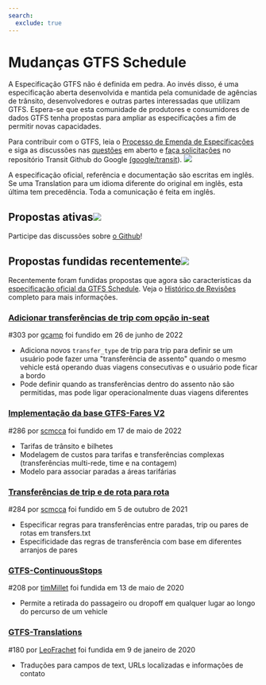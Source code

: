 ```yaml
---
search:
  exclude: true
---
```


# Mudanças GTFS Schedule

<!-- <div class=landing-page>
    <a class=button href=../process>Specification Amendment Process</a><a class=button href=../guiding-principles>Guiding Principles</a><a class=button href=../revision-history>Revision History</a>
</div> -->

A Especificação GTFS não é definida em pedra. Ao invés disso, é uma especificação aberta desenvolvida e mantida pela comunidade de agências de trânsito, desenvolvedores e outras partes interessadas que utilizam GTFS. Espera-se que esta comunidade de produtores e consumidores de dados GTFS tenha propostas para ampliar as especificações a fim de permitir novas capacidades.

Para contribuir com o GTFS, leia o [Processo de Emenda de Especificações](../process) e siga as discussões nas [questões](https://github.com/google/transit/issues) em aberto e [faça solicitações](https://github.com/google/transit/pulls) no repositório Transit Github do Google [(google/transit](https://github.com/google/transit)). ![](../../assets/mark-github.svg)

<div class="admonition note"> <p> A especificação oficial, referência e documentação são escritas em inglês. Se uma Translation para um idioma diferente do original em inglês, esta última tem precedência. Toda a comunicação é feita em inglês.</p> </div>


## Propostas ativas![](../../assets/pr-active.svg)

<!--
Active proposals for new features in <glossary variable="GTFS Schedule"><glossary variable="GTFS">GTFS</glossary> Schedule</glossary>.  -->

Participe das discussões sobre [o Github](https://github.com/google/transit/pulls)!

<!-- <div class="row">
    <div class="active-container">
        <h3 class="title"><a class="no-icon" href="https://github.com/google/transit/pull/303" target="_blank">Add <glossary variable="trip">trip</glossary>-to-<glossary variable="trip">trip</glossary> transfers with in-seat option</a></h3>
        <p class="maintainer">#303 opened on Jan 26, 2022 by <a class="no-icon" href="https://github.com/gcamp" target="_blank">gcamp</a></p>
    </div>
</div>
<div class="row"></div> -->

<!-- <div class="row no-active">
    <div class="no-active-container">
        <h3 class="title">There are currently no active proposals for <glossary variable="GTFS Schedule"><glossary variable="GTFS">GTFS</glossary> Schedule</glossary>.</h3>
        <p class="prompt">Have a proposal? &ensp;➜&ensp; Open a <a href="https://github.com/google/transit/pulls" target="_blank">pull request</a>.</p>
    </div>
</div>
<div class="row"></div> -->

## Propostas fundidas recentemente![](../../assets/pr-merged.svg)

Recentemente foram fundidas propostas que agora são características da [especificação oficial da GTFS Schedule](../reference). Veja o [Histórico de Revisões](../process#revision-history) completo para mais informações.

<div class="row">
    <div class="leftcontainer">
        <h3 class="title"><a href="https://github.com/google/transit/pull/303" class="no-icon" target="_blank">Adicionar transferências de trip com opção in-seat</a></h3>
        <p class="maintainer">#303 por <a href="https://github.com/gcamp" class="no-icon" target="_blank">gcamp</a> foi fundido em 26 de junho de 2022</p>
    </div>
    <div class="featurelist">
        <ul>
            <li>Adiciona novos <code>transfer_type</code> de trip para trip para definir se um usuário pode fazer uma "transferência de assento" quando o mesmo vehicle está operando duas viagens consecutivas e o usuário pode ficar a bordo</li>
            <li>Pode definir quando as transferências dentro do assento não são permitidas, mas pode ligar operacionalmente duas viagens diferentes
            </li>
        </ul>
    </div>
</div>

<div class="row">
    <div class="leftcontainer">
        <h3 class="title"><a href="https://github.com/google/transit/pull/286" class="no-icon" target="_blank">Implementação da base GTFS-Fares V2</a></h3>
        <p class="maintainer">#286 por <a href="https://github.com/scmcca" class="no-icon" target="_blank">scmcca</a> foi fundido em 17 de maio de 2022</p>
    </div>
    <div class="featurelist">
        <ul>
            <li>Tarifas de trânsito e bilhetes</li>
            <li>Modelagem de custos para tarifas e transferências complexas (transferências multi-rede, time e na contagem)</li>
            <li>Modelo para associar paradas a áreas tarifárias</li>
        </ul>
    </div>
</div>

<div class="row">
    <div class="leftcontainer">
        <h3 class="title"><a href="https://github.com/google/transit/pull/284" class="no-icon" target="_blank">Transferências de trip e de rota para rota</a></h3>
        <p class="maintainer">#284 por <a href="https://github.com/scmcca" class="no-icon" target="_blank">scmcca</a> foi fundido em 5 de outubro de 2021</p>
    </div>
    <div class="featurelist">
        <ul>
            <li>Especificar regras para transferências entre paradas, trip ou pares de rotas em transfers.txt</li>
             <li>Especificidade das regras de transferência com base em diferentes arranjos de pares</li>
        </ul>
    </div>
</div>

<div class="row">
    <div class="leftcontainer">
        <h3 class="title"><a href="https://github.com/google/transit/pull/208" class="no-icon" target="_blank">GTFS-ContinuousStops</a></h3>
        <p class="maintainer">#208 por <a href="https://github.com/timMillet" class="no-icon" target="_blank">timMillet</a> foi fundida em 13 de maio de 2020</p>
    </div>
    <div class="featurelist">
        <ul>
            <li>Permite a retirada do passageiro ou dropoff em qualquer lugar ao longo do percurso de um vehicle</li>
        </ul>
    </div>
</div>

<div class="row">
    <div class="leftcontainer">
        <h3 class="title"><a href="https://github.com/google/transit/pull/180" class="no-icon" target="_blank">GTFS-Translations</a></h3>
        <p class="maintainer">#180 por <a href="https://github.com/LeoFrachet" class="no-icon" target="_blank">LeoFrachet</a> foi fundida em 9 de janeiro de 2020</p>
    </div>
    <div class="featurelist">
        <ul>
            <li>Traduções para campos de text, URLs localizadas e informações de contato</li>
        </ul>
    </div>
</div>

<div class="row"/>
